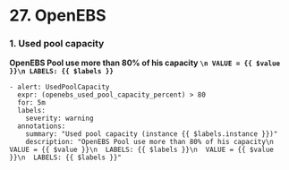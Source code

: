 # **27. OpenEBS**

### **1. Used pool capacity**

**OpenEBS Pool use more than 80% of his capacity `\n VALUE = {{ $value }}\n LABELS: {{ $labels }}`**

```
- alert: UsedPoolCapacity
  expr: (openebs_used_pool_capacity_percent) > 80
  for: 5m
  labels:
    severity: warning
  annotations:
    summary: "Used pool capacity (instance {{ $labels.instance }})"
    description: "OpenEBS Pool use more than 80% of his capacity\n  VALUE = {{ $value }}\n  LABELS: {{ $labels }}\n  VALUE = {{ $value }}\n  LABELS: {{ $labels }}"
```


